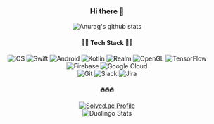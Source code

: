 <div align="center">
  
### Hi there 👋

![Anurag's github stats](https://github-readme-stats.vercel.app/api?username=yh97yhyh&show_icons=true&theme=dracula)

#### 👩‍💻 Tech Stack 👩‍💻
![iOS](https://img.shields.io/badge/iOS-000000?style=for-the-badge&logo=ios&logoColor=white)
![Swift](https://img.shields.io/badge/swift-F54A2A?style=for-the-badge&logo=swift&logoColor=white)
![Android](https://img.shields.io/badge/Android-3DDC84?style=for-the-badge&logo=android&logoColor=white)
![Kotlin](https://img.shields.io/badge/kotlin-%237F52FF.svg?style=for-the-badge&logo=kotlin&logoColor=white)
![Realm](https://img.shields.io/badge/Realm-39477F?style=for-the-badge&logo=realm&logoColor=white)
![OpenGL](https://img.shields.io/badge/OpenGL-%23FFFFFF.svg?style=for-the-badge&logo=opengl)
![TensorFlow](https://img.shields.io/badge/TensorFlow-%23FF6F00.svg?style=for-the-badge&logo=TensorFlow&logoColor=white)
<br>
![Firebase](https://img.shields.io/badge/firebase-%23039BE5.svg?style=for-the-badge&logo=firebase)
![Google Cloud](https://img.shields.io/badge/GoogleCloud-%234285F4.svg?style=for-the-badge&logo=google-cloud&logoColor=white)
<br>
![Git](https://img.shields.io/badge/git-%23F05033.svg?style=for-the-badge&logo=git&logoColor=white)
![Slack](https://img.shields.io/badge/Slack-4A154B?style=for-the-badge&logo=slack&logoColor=white)
![Jira](https://img.shields.io/badge/jira-%230A0FFF.svg?style=for-the-badge&logo=jira&logoColor=white)


#### 🔥🔥🔥
[![Solved.ac Profile](http://mazassumnida.wtf/api/generate_badge?boj=springday9713)](https://solved.ac/springday9713)
<br>
<img src="https://duolingo-stats-card.vercel.app/api?username=LQfT829257&theme=dracula" alt="Duolingo Stats"/>
